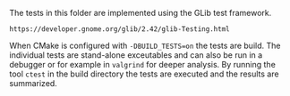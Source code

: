 The tests in this folder are implemented using the GLib test framework.

    https://developer.gnome.org/glib/2.42/glib-Testing.html
 
When CMake is configured with `-DBUILD_TESTS=on` the tests are build. The 
individual tests are stand-alone exceutables and can also be run in a 
debugger or for example in `valgrind` for deeper analysis.
By running the tool `ctest` in the build directory the tests are executed 
and the results are summarized.
